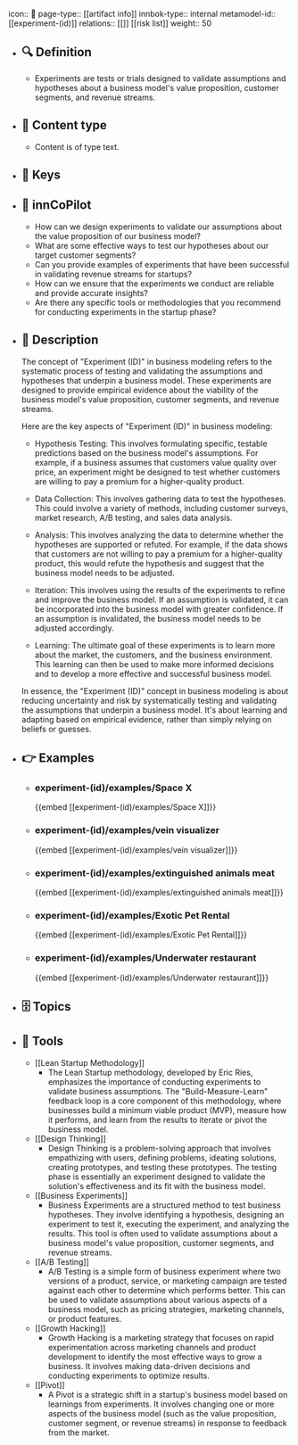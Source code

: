 icon:: 🧿
page-type:: [[artifact info]]
innbok-type:: internal
metamodel-id:: [[experiment-(id)]]
relations:: [[]] [[risk list]]
weight:: 50

- ## 🔍 Definition
  - Experiments are tests or trials designed to validate assumptions and hypotheses about a business model's value proposition, customer segments, and revenue streams.
- ## 📰 Content type 
  - Content is of type text.
  
- ## 🔑 Keys
  
- ## 🤖 innCoPilot
  - How can we design experiments to validate our assumptions about the value proposition of our business model?
  - What are some effective ways to test our hypotheses about our target customer segments?
  - Can you provide examples of experiments that have been successful in validating revenue streams for startups?
  - How can we ensure that the experiments we conduct are reliable and provide accurate insights?
  - Are there any specific tools or methodologies that you recommend for conducting experiments in the startup phase?
- ## 📖 Description
  The concept of "Experiment (ID)" in business modeling refers to the systematic process of testing and validating the assumptions and hypotheses that underpin a business model. These experiments are designed to provide empirical evidence about the viability of the business model's value proposition, customer segments, and revenue streams. 
  
  Here are the key aspects of "Experiment (ID)" in business modeling:
  
  - Hypothesis Testing: This involves formulating specific, testable predictions based on the business model's assumptions. For example, if a business assumes that customers value quality over price, an experiment might be designed to test whether customers are willing to pay a premium for a higher-quality product.
  
  - Data Collection: This involves gathering data to test the hypotheses. This could involve a variety of methods, including customer surveys, market research, A/B testing, and sales data analysis.
  
  - Analysis: This involves analyzing the data to determine whether the hypotheses are supported or refuted. For example, if the data shows that customers are not willing to pay a premium for a higher-quality product, this would refute the hypothesis and suggest that the business model needs to be adjusted.
  
  - Iteration: This involves using the results of the experiments to refine and improve the business model. If an assumption is validated, it can be incorporated into the business model with greater confidence. If an assumption is invalidated, the business model needs to be adjusted accordingly.
  
  - Learning: The ultimate goal of these experiments is to learn more about the market, the customers, and the business environment. This learning can then be used to make more informed decisions and to develop a more effective and successful business model.
  
  In essence, the "Experiment (ID)" concept in business modeling is about reducing uncertainty and risk by systematically testing and validating the assumptions that underpin a business model. It's about learning and adapting based on empirical evidence, rather than simply relying on beliefs or guesses.
- ## 👉 Examples
  - ### experiment-(id)/examples/Space X
    {{embed [[experiment-(id)/examples/Space X]]}}
  - ### experiment-(id)/examples/vein visualizer
    {{embed [[experiment-(id)/examples/vein visualizer]]}}
  - ### experiment-(id)/examples/extinguished animals meat
    {{embed [[experiment-(id)/examples/extinguished animals meat]]}}
  - ### experiment-(id)/examples/Exotic Pet Rental
    {{embed [[experiment-(id)/examples/Exotic Pet Rental]]}}
  - ### experiment-(id)/examples/Underwater restaurant
    {{embed [[experiment-(id)/examples/Underwater restaurant]]}}
  
- ## 🗄️ Topics
  
- ## 🧰 Tools
  - [[Lean Startup Methodology]]
    - The Lean Startup methodology, developed by Eric Ries, emphasizes the importance of conducting experiments to validate business assumptions. The "Build-Measure-Learn" feedback loop is a core component of this methodology, where businesses build a minimum viable product (MVP), measure how it performs, and learn from the results to iterate or pivot the business model.
  - [[Design Thinking]]
    - Design Thinking is a problem-solving approach that involves empathizing with users, defining problems, ideating solutions, creating prototypes, and testing these prototypes. The testing phase is essentially an experiment designed to validate the solution's effectiveness and its fit with the business model.
  - [[Business Experiments]]
    - Business Experiments are a structured method to test business hypotheses. They involve identifying a hypothesis, designing an experiment to test it, executing the experiment, and analyzing the results. This tool is often used to validate assumptions about a business model's value proposition, customer segments, and revenue streams.
  - [[A/B Testing]]
    - A/B Testing is a simple form of business experiment where two versions of a product, service, or marketing campaign are tested against each other to determine which performs better. This can be used to validate assumptions about various aspects of a business model, such as pricing strategies, marketing channels, or product features.
  - [[Growth Hacking]]
    - Growth Hacking is a marketing strategy that focuses on rapid experimentation across marketing channels and product development to identify the most effective ways to grow a business. It involves making data-driven decisions and conducting experiments to optimize results.
  - [[Pivot]]
    - A Pivot is a strategic shift in a startup's business model based on learnings from experiments. It involves changing one or more aspects of the business model (such as the value proposition, customer segment, or revenue streams) in response to feedback from the market.

